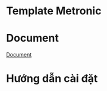 # Template Metronic
# Document
[Document](https://preview.keenthemes.com/html/metronic/docs/index)
# Hướng dẫn cài đặt
